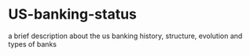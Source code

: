 # US-banking-status
a brief description about the us banking history, structure, evolution and types of banks
